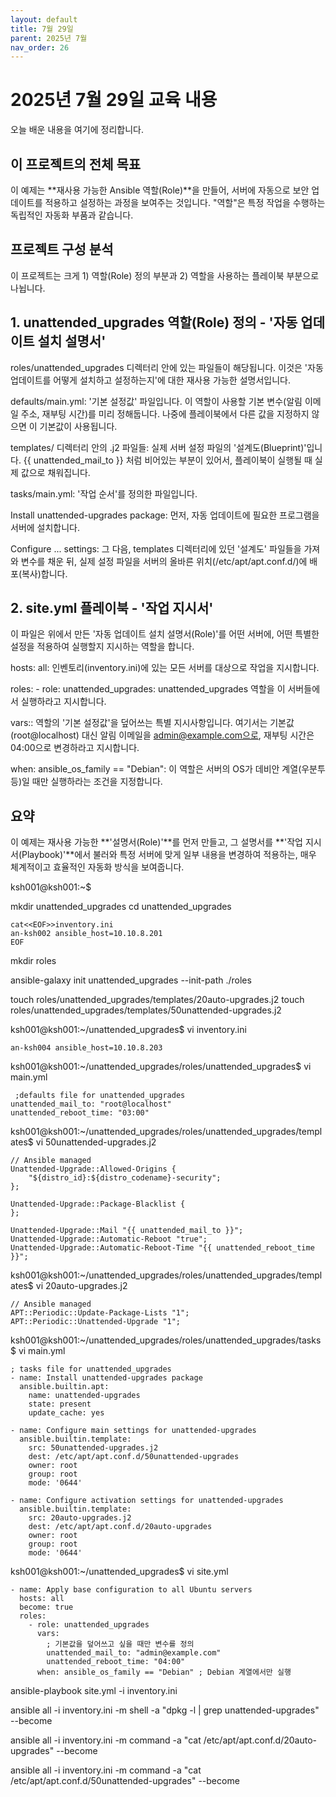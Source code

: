 ```yaml
---
layout: default
title: 7월 29일
parent: 2025년 7월
nav_order: 26
---
```


# 2025년 7월 29일 교육 내용

오늘 배운 내용을 여기에 정리합니다.

## 이 프로젝트의 전체 목표
이 예제는 **재사용 가능한 Ansible 역할(Role)**을 만들어, 서버에 자동으로 보안 업데이트를 적용하고 설정하는 과정을 보여주는 것입니다. "역할"은 특정 작업을 수행하는 독립적인 자동화 부품과 같습니다.

## 프로젝트 구성 분석
이 프로젝트는 크게 1) 역할(Role) 정의 부분과 2) 역할을 사용하는 플레이북 부분으로 나뉩니다.

## 1. unattended_upgrades 역할(Role) 정의 - '자동 업데이트 설치 설명서'
roles/unattended_upgrades 디렉터리 안에 있는 파일들이 해당됩니다. 이것은 '자동 업데이트를 어떻게 설치하고 설정하는지'에 대한 재사용 가능한 설명서입니다.

defaults/main.yml: '기본 설정값' 파일입니다. 이 역할이 사용할 기본 변수(알림 이메일 주소, 재부팅 시간)를 미리 정해둡니다. 나중에 플레이북에서 다른 값을 지정하지 않으면 이 기본값이 사용됩니다.

templates/ 디렉터리 안의 .j2 파일들: 실제 서버 설정 파일의 '설계도(Blueprint)'입니다. {{ unattended_mail_to }} 처럼 비어있는 부분이 있어서, 플레이북이 실행될 때 실제 값으로 채워집니다.

tasks/main.yml: '작업 순서'를 정의한 파일입니다.

Install unattended-upgrades package: 먼저, 자동 업데이트에 필요한 프로그램을 서버에 설치합니다.

Configure ... settings: 그 다음, templates 디렉터리에 있던 '설계도' 파일들을 가져와 변수를 채운 뒤, 실제 설정 파일을 서버의 올바른 위치(/etc/apt/apt.conf.d/)에 배포(복사)합니다.

## 2. site.yml 플레이북 - '작업 지시서'
이 파일은 위에서 만든 '자동 업데이트 설치 설명서(Role)'를 어떤 서버에, 어떤 특별한 설정을 적용하여 실행할지 지시하는 역할을 합니다.

hosts: all: 인벤토리(inventory.ini)에 있는 모든 서버를 대상으로 작업을 지시합니다.

roles: - role: unattended_upgrades: unattended_upgrades 역할을 이 서버들에서 실행하라고 지시합니다.

vars:: 역할의 '기본 설정값'을 덮어쓰는 특별 지시사항입니다. 여기서는 기본값(root@localhost) 대신 알림 이메일을 admin@example.com으로, 재부팅 시간은 04:00으로 변경하라고 지시합니다.

when: ansible_os_family == "Debian": 이 역할은 서버의 OS가 데비안 계열(우분투 등)일 때만 실행하라는 조건을 지정합니다.

## 요약
이 예제는 재사용 가능한 **'설명서(Role)'**를 먼저 만들고, 그 설명서를 **'작업 지시서(Playbook)'**에서 불러와 특정 서버에 맞게 일부 내용을 변경하여 적용하는, 매우 체계적이고 효율적인 자동화 방식을 보여줍니다.

ksh001@ksh001:~$

mkdir unattended_upgrades
cd unattended_upgrades

```
cat<<EOF>>inventory.ini
an-ksh002 ansible_host=10.10.8.201
EOF
```

mkdir roles

ansible-galaxy init unattended_upgrades --init-path ./roles

touch roles/unattended_upgrades/templates/20auto-upgrades.j2
touch roles/unattended_upgrades/templates/50unattended-upgrades.j2

ksh001@ksh001:~/unattended_upgrades$
vi inventory.ini

```
an-ksh004 ansible_host=10.10.8.203
```

ksh001@ksh001:~/unattended_upgrades/roles/unattended_upgrades$
vi main.yml
```
 ;defaults file for unattended_upgrades
unattended_mail_to: "root@localhost"
unattended_reboot_time: "03:00"
```

ksh001@ksh001:~/unattended_upgrades/roles/unattended_upgrades/templates$
vi 50unattended-upgrades.j2

```
// Ansible managed
Unattended-Upgrade::Allowed-Origins {
    "${distro_id}:${distro_codename}-security";
};

Unattended-Upgrade::Package-Blacklist {
};

Unattended-Upgrade::Mail "{{ unattended_mail_to }}";
Unattended-Upgrade::Automatic-Reboot "true";
Unattended-Upgrade::Automatic-Reboot-Time "{{ unattended_reboot_time }}";
```

ksh001@ksh001:~/unattended_upgrades/roles/unattended_upgrades/templates$
vi 20auto-upgrades.j2

```
// Ansible managed
APT::Periodic::Update-Package-Lists "1";
APT::Periodic::Unattended-Upgrade "1";
```

ksh001@ksh001:~/unattended_upgrades/roles/unattended_upgrades/tasks$
vi main.yml

```
; tasks file for unattended_upgrades
- name: Install unattended-upgrades package
  ansible.builtin.apt:
    name: unattended-upgrades
    state: present
    update_cache: yes

- name: Configure main settings for unattended-upgrades
  ansible.builtin.template:
    src: 50unattended-upgrades.j2
    dest: /etc/apt/apt.conf.d/50unattended-upgrades
    owner: root
    group: root
    mode: '0644'

- name: Configure activation settings for unattended-upgrades
  ansible.builtin.template:
    src: 20auto-upgrades.j2
    dest: /etc/apt/apt.conf.d/20auto-upgrades
    owner: root
    group: root
    mode: '0644'
```

ksh001@ksh001:~/unattended_upgrades$
vi site.yml

```
- name: Apply base configuration to all Ubuntu servers
  hosts: all
  become: true
  roles:
    - role: unattended_upgrades
      vars:
        ; 기본값을 덮어쓰고 싶을 때만 변수를 정의
        unattended_mail_to: "admin@example.com"
        unattended_reboot_time: "04:00"
      when: ansible_os_family == "Debian" ; Debian 계열에서만 실행
```

ansible-playbook site.yml -i inventory.ini

ansible all -i inventory.ini -m shell -a "dpkg -l | grep unattended-upgrades" --become

ansible all -i inventory.ini -m command -a "cat /etc/apt/apt.conf.d/20auto-upgrades" --become

ansible all -i inventory.ini -m command -a "cat /etc/apt/apt.conf.d/50unattended-upgrades" --become

